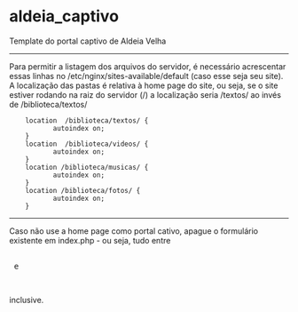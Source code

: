 # aldeia_captivo
Template do portal captivo de Aldeia Velha

---------------------------------------
Para permitir a listagem dos arquivos do servidor, é necessário acrescentar essas linhas no /etc/nginx/sites-available/default (caso esse seja seu site). A localização das pastas é relativa à home page do site, ou seja, se o site estiver rodando na raiz do servidor (/) a localização seria /textos/ ao invés de /biblioteca/textos/ 

        location  /biblioteca/textos/ {
               autoindex on;
        }
        location  /biblioteca/videos/ {
               autoindex on;
        }
        location /biblioteca/musicas/ {
               autoindex on;
        }
        location /biblioteca/fotos/ {
               autoindex on;
        }

-----
Caso não use a home page como portal cativo, apague o formulário existente em index.php - ou seja, tudo entre <pre> <form> e </form> </pre>inclusive.
